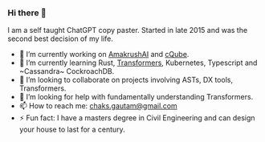 ### Hi there 👋
I am a self taught ChatGPT copy paster. Started in late 2015 and was the second best decision of my life.

- 🔭 I’m currently working on [AmakrushAI](https://github.com/AmakrushAI) and [cQube](https://github.com/ChakshuGautam/cQube-POCs).
- 🌱 I’m currently learning Rust, [Transformers](https://github.com/ChakshuGautam/transformers), Kubernetes, Typescript and ~Cassandra~ CockroachDB.
- 👯 I’m looking to collaborate on projects involving ASTs, DX tools, Transformers.
- 🤔 I’m looking for help with fundamentally understanding Transformers.
- 📫 How to reach me: chaks.gautam@gmail.com
- ⚡ Fun fact: I have a masters degree in Civil Engineering and can design your house to last for a century.
